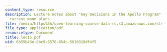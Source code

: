 ```yaml
---
content_type: resource
description: Lecture notes about "Key Decisions in the Apollo Program" and NASA's
  current moon plans.
file: /media/https%3A/open-learning-course-data-rc.s3.amazonaws.com/sts-471j-engineering-apollo-the-moon-project-as-a-complex-system-spring-2007/6b55b43e8bc96570854c5010318df4f5_lec15.pdf
file_type: application/pdf
resourcetype: Document
title: lec15.pdf
uid: 6b55b43e-8bc9-6570-854c-5010318df4f5
---
```


